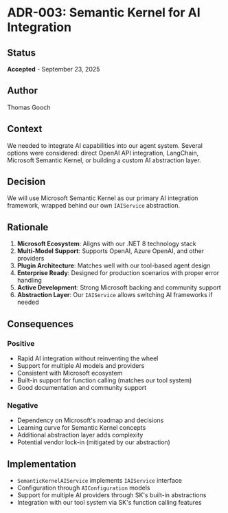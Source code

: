 # ADR-003: Semantic Kernel for AI Integration

## Status
**Accepted** - September 23, 2025

## Author
Thomas Gooch

## Context
We needed to integrate AI capabilities into our agent system. Several options were considered: direct OpenAI API integration, LangChain, Microsoft Semantic Kernel, or building a custom AI abstraction layer.

## Decision
We will use Microsoft Semantic Kernel as our primary AI integration framework, wrapped behind our own `IAIService` abstraction.

## Rationale
1. **Microsoft Ecosystem**: Aligns with our .NET 8 technology stack
2. **Multi-Model Support**: Supports OpenAI, Azure OpenAI, and other providers
3. **Plugin Architecture**: Matches well with our tool-based agent design
4. **Enterprise Ready**: Designed for production scenarios with proper error handling
5. **Active Development**: Strong Microsoft backing and community support
6. **Abstraction Layer**: Our `IAIService` allows switching AI frameworks if needed

## Consequences
### Positive
- Rapid AI integration without reinventing the wheel
- Support for multiple AI models and providers
- Consistent with Microsoft ecosystem
- Built-in support for function calling (matches our tool system)
- Good documentation and community support

### Negative
- Dependency on Microsoft's roadmap and decisions
- Learning curve for Semantic Kernel concepts
- Additional abstraction layer adds complexity
- Potential vendor lock-in (mitigated by our abstraction)

## Implementation
- `SemanticKernelAIService` implements `IAIService` interface
- Configuration through `AIConfiguration` models
- Support for multiple AI providers through SK's built-in abstractions
- Integration with our tool system via SK's function calling features